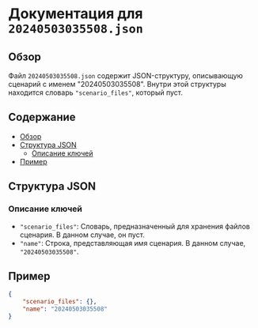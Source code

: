 # Документация для `20240503035508.json`

## Обзор

Файл `20240503035508.json` содержит JSON-структуру, описывающую сценарий с именем "20240503035508". Внутри этой структуры находится словарь `"scenario_files"`, который пуст.

## Содержание

- [Обзор](#обзор)
- [Структура JSON](#структура-json)
  - [Описание ключей](#описание-ключей)
- [Пример](#пример)

## Структура JSON

### Описание ключей

- `"scenario_files"`: Словарь, предназначенный для хранения файлов сценария. В данном случае, он пуст.
- `"name"`: Строка, представляющая имя сценария. В данном случае, `"20240503035508"`.

## Пример

```json
{
    "scenario_files": {},
    "name": "20240503035508"
}
```